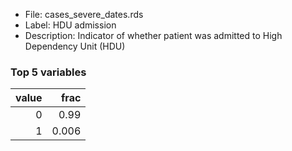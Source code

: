

* File: cases_severe_dates.rds
* Label: HDU admission
* Description: Indicator of whether patient was admitted to High Dependency Unit (HDU)

### Top 5 variables
|   value |   frac |
|--------:|-------:|
|       0 |  0.99  |
|       1 |  0.006 |
        